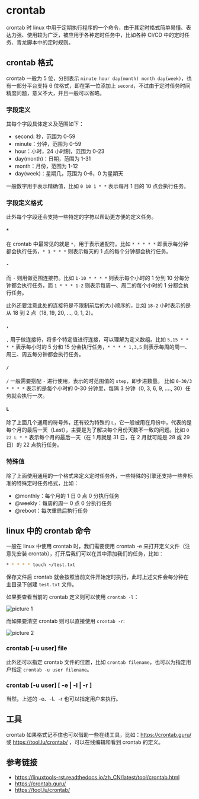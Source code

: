 # crontab

crontab 时 linux 中用于定期执行程序的一个命令，由于其定时格式简单易懂、表达力强、使用较为广泛，被应用于各种定时任务中，比如各种 CI/CD 中的定时任务、青龙脚本中的定时规则。

## crontab 格式

crontab 一般为 5 位，分别表示 `minute hour day(month) month day(week)`，也有一部分平台支持 6 位格式，即在第一位添加上 `second`，不过由于定时任务时间精度问题，意义不大，并且一般可以省略。

### 字段定义

其每个字段具体定义及范围如下：

-   second: 秒，范围为 0-59
-   minute：分钟，范围为 0-59
-   hour：小时，24 小时制，范围为 0-23
-   day(month)：日期，范围为 1-31
-   month：月份，范围为 1-12
-   day(week)：星期几，范围为 0-6，0 为星期天

一般数字用于表示精确值，比如 `0 10 1 * *` 表示每月 1 日的 10 点会执行任务。

### 字段定义格式

此外每个字段还会支持一些特定的字符以帮助更方便的定义任务。

#### `*`

在 crontab 中最常见的就是 `*`，用于表示通配符。比如 `* * * * *` 即表示每分钟都会执行任务，`* 1 * * *` 则表示每天的 1 点的每个分钟都会执行任务。

#### `-`

而 `-` 则用做范围连接符。比如 `1-10 * * * *` 则表示每个小时的 1 分到 10 分每分钟都会执行任务，而 `1 * * * 1-2` 则表示每周一、周二的每个小时的 1 分都会执行任务。

此外还要注意此处的连接符是不限制前后的大小顺序的，比如 `18-2` 小时表示的是从 18 到 2 点（18, 19, 20, ..., 0, 1, 2）。

#### `,`

`,` 用于做连接符，将多个特定值进行连接，可以理解为定义数组。比如 `5,15 * * * *` 表示每小时的 5 分和 15 分会执行任务，`* * * * 1,3,5` 则表示每周的周一、周三、周五每分钟都会执行任务。

#### `/`

`/` 一般需要搭配 `-` 进行使用，表示的时范围值的 `step`，即步进数量。 比如 `0-30/3 * * * *` 表示的是每个小时的 0-30 分钟里，每隔 3 分钟（0, 3, 6, 9, ...., 30）任务就会执行一次。

#### `L`

除了上面几个通用的符号外，还有较为特殊的 `L`，它一般被用在月份中，代表的是每个月的最后一天（Last），主要是为了解决每个月份天数不一致的问题。比如 `0 22 L * *` 表示每个月的最后一天（在 1 月就是 31 日，在 2 月就可能是 28 或 29 日）的 22 点执行任务。

### 特殊值

除了上面使用通用的一个格式来定义定时任务外，一些特殊的引擎还支持一些非标准的特殊定时任务格式，比如：

-   @monthly：每个月的 1 日 0 点 0 分执行任务
-   @weekly：每周的周一 0 点 0 分执行任务
-   @reboot：每次重启后执行任务

## linux 中的 crontab 命令

一般在 linux 中使用 crontab 时，我们需要使用 crontab -e 来打开定义文件（注意先安装 crontab），打开后我们可以在其中添加我们的任务，比如：

```sh
* * * * * touch ~/test.txt
```

保存文件后 crontab 就会按照当前文件开始定时执行，此时上述文件会每分钟在主目录下创建 `test.txt` 文件。

如果要查看当前的 crontab 定义则可以使用 `crontab -l`：

![picture 1](https://stg.heyfe.org/images/blog-crontab-40.png)

而如果要清空 crontab 则可以直接使用 `crontab -r`:

![picture 2](https://stg.heyfe.org/images/blog-crontab-24.png)

### crontab [-u user] file

此外还可以指定 crontab 文件的位置，比如 `crontab filename`，也可以为指定用户指定 `crontab -u user filename`。

### crontab [-u user] [ -e | -l | -r ]

当然，上述的 -e、-l、-r 也可以指定用户来执行。

## 工具

crontab 如果格式记不住也可以借助一些在线工具，比如：https://crontab.guru/ 或 https://tool.lu/crontab/ ，可以在线编辑和看到 crontab 的定义。

## 参考链接

-   https://linuxtools-rst.readthedocs.io/zh_CN/latest/tool/crontab.html
-   https://crontab.guru/
-   https://tool.lu/crontab/
